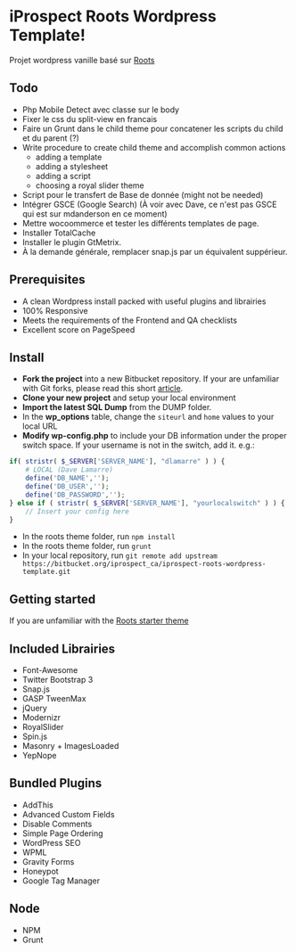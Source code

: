 # iProspect Roots Wordpress Template!

Projet wordpress vanille basé sur [Roots](http://roots.io/)

## Todo 
- Php Mobile Detect avec classe sur le body
- Fixer le css du split-view en francais
- Faire un Grunt dans le child theme pour concatener les scripts du child et du parent (?)
- Write procedure to create child theme and accomplish common actions
	- adding a template
	- adding a stylesheet
	- adding a script
	- choosing a royal slider theme
- Script pour le transfert de Base de donnée (might not be needed)
- Intégrer GSCE (Google Search) (À voir avec Dave, ce n'est pas GSCE qui est sur mdanderson en ce moment)
- Mettre wocoommerce et tester les différents templates de page.
- Installer TotalCache
- Installer le plugin GtMetrix.
- À la demande générale, remplacer snap.js par un équivalent suppérieur.


## Prerequisites
- A clean Wordpress install packed with useful plugins and librairies
- 100% Responsive
- Meets the requirements of the Frontend and QA checklists
- Excellent score on PageSpeed 

## Install 

- **Fork the project** into a new Bitbucket repository. If your are unfamiliar with Git forks, please read this short [article](https://help.github.com/articles/fork-a-repo).
- **Clone your new project** and setup your local environment
- **Import the latest SQL Dump** from the DUMP folder.
- In the **wp_options** table, change the `siteurl` and `home` values to your local URL 
- **Modify wp-config.php** to include your DB information under the proper switch space. If your username is not in the switch, add it. e.g.:

```php
if( stristr( $_SERVER['SERVER_NAME'], "dlamarre" ) ) {
 	# LOCAL (Dave Lamarre) 
	define('DB_NAME','');
	define('DB_USER','');
	define('DB_PASSWORD','');
} else if ( stristr( $_SERVER['SERVER_NAME'], "yourlocalswitch" ) ) {
 	// Insert your config here
} 

```
- In the roots theme folder, run `npm install`
- In the roots theme folder, run `grunt`
- In your local repository, run `git remote add upstream https://bitbucket.org/iprospect_ca/iprospect-roots-wordpress-template.git`

## Getting started

If you are unfamiliar with the [Roots starter theme](http://roots.io/starter-theme/)

## Included Librairies 
- Font-Awesome
- Twitter Bootstrap 3
- Snap.js
- GASP TweenMax
- jQuery
- Modernizr
- RoyalSlider
- Spin.js
- Masonry + ImagesLoaded
- YepNope

## Bundled Plugins
- AddThis
- Advanced Custom Fields
- Disable Comments
- Simple Page Ordering
- WordPress SEO
- WPML
- Gravity Forms
- Honeypot
- Google Tag Manager

## Node
- NPM
- Grunt